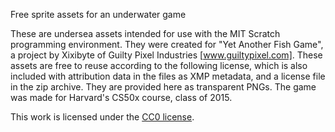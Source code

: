 Free sprite assets for an underwater game

These are undersea assets intended for use with the MIT Scratch
programming environment. They were created for "Yet Another Fish Game",
a project by Xixibyte of Guilty Pixel Industries [www.guiltypixel.com].
These assets are free to reuse according to the following license, which
is also included with attribution data in the files as XMP metadata, and
a license file in the zip archive. They are provided here as transparent
PNGs. The game was made for Harvard's CS50x course, class of 2015.

This work is licensed under the [CC0 license](https://creativecommons.org/publicdomain/zero/1.0/).
